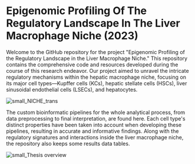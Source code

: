 # Epigenomic Profiling Of The Regulatory Landscape In The Liver Macrophage Niche (2023)

Welcome to the GitHub repository for the project "Epigenomic Profiling of the Regulatory Landscape in the Liver Macrophage Niche." This repository contains the comprehensive code and resources developed during the course of this research endeavor. Our project aimed to unravel the intricate regulatory mechanisms within the hepatic macrophage niche, focusing on its major cell types—Kupffer cells (KCs), hepatic stellate cells (HSCs), liver sinusoidal endothelial cells (LSECs), and hepatocytes.

![small_NICHE_trans](https://github.com/joelpablos/Epigenetics-Liver-Macrophage-Niche/assets/27351828/4ca59668-bcc1-4b27-a63d-4387b44bc8c8)

The custom bioinformatic pipelines for the whole analytical process, from data preprocessing to final interpretation, are found here. Each cell type's distinct properties have been taken into account when developing these pipelines, resulting in accurate and informative findings. Along with the regulatory signatures and interactions inside the liver macrophage niche, the repository also keeps some results data tables.


![small_Thesis overview](https://github.com/joelpablos/Epigenetics-Liver-Macrophage-Niche/assets/27351828/48d5e96c-e420-43b4-b252-39bb5d4f31b3)





